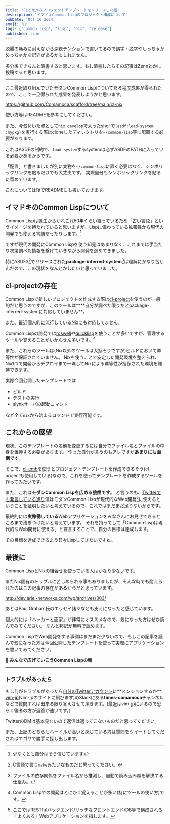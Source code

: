 ```yaml
---
title: 'CLとNixのプロジェクトテンプレートをリリースした話'
description: 'イマドキCommon Lispのプロジェクト構成について'
pubDate: 'Oct 16 2024'
emoji: '🦊'
tags: ["common lisp", "lisp", "nix", "release"]
published: true
---
```


脱腸の痛みに耐えながら深夜テンションで書いてるので誤字・脱字やしっちゃかめっちゃかな記述があるかもしれません。

多分後できちんと清書すると思います。もし清書したらその記事はZennとかに投稿すると思います。

---

ここ最近取り組んでいたモダンCommon
Lispについてある程度成果が得られたので、ここで一旦得られた成果を発表しようかと思います。

https://github.com/Comamoca/scaffold/tree/main/cl-nix

使い方等はREADMEを参考にしてください。

また、今気付いた点として`nix develop`で入ったshellで`(asdf:load-system :mypkg)`を実行する際はcloneしたディレクトリを`~/common-lisp`等に配置する必要があります。

これはASDFの制約で、`load-system`するsystemは必ずASDFのPATHに入っている必要があるからです。

「配置」と書きましたが別に実物を`~/common-lisp`に置く必要はなく、シンボリックリンクを貼るだけでも大丈夫です。
実際自分もシンボリックリンクを貼るに留めています。

これについては後でREADMEにも書いておきます。

## イマドキのCommon Lispについて

Common
Lispは誕生からかれこれ50年くらい経っているため「古い言語」というイメージを持たれていると思いますが、Lispに備わっている拡張性から現代の開発でも使える言語だったりします。[^1]

ですが現代の開発にCommon
Lispを使う知見はあまりなく、これまでは手当たり次第調べた情報を繋げていきながら開発を進めてきました。

特にASDF3[^2]でリリースされた**package-inferred-system**[^3]は理解にかなり苦しんだので、この現状をなんとかしたいと思っていました。

## cl-projectの存在

Common
Lispで新しいプロジェクトを作成する際は[cl-project](https://github.com/fukamachi/cl-project)を使うのが一般的だと思うのですが、このツールは****自分が調べた限りだとpackage-inferred-systemに対応していません**。

また、最近個人的に流行している[Nix](https://nixos.org/)にも対応してません。

Common
Lispの開発では[roswell](https://roswell.github.io/)や[quicklisp](https://www.quicklisp.org/index.html)を使うことが多いですが、管理するツールや覚えることがいかんせん多いです。[^4]

また、これらのツールは(Nix以外のツールは大抵そうですが)ビルドにおいて冪等性が保証されていません。
Nixを使うことで安定した開発環境を整えられ、Nix1つで開発からデプロイまで一環してNixによる冪等性が担保された環境を維持できます。

実際今回公開したテンプレートでは

- ビルド
- テストの実行
- slynkサーバの起動コマンド

など全て`nix`から始まるコマンドで実行可能です。

## これからの展望

現状、このテンプレートの名前を変更するには自分でファイル名とファイルの中身を置換する必要があります。
作った自分が言うのもアレですが**あまりにも面倒です**。

そこで、[cl-emb](https://cl-emb.common-lisp.dev/)を使うとプロジェクトテンプレートを作成できるそう(cl-projectも使用している)なので、これを使ってテンプレートを作成するツールを作ってみたいです。

また、これは**モダンCommon Lispを広める狼煙です**。
と言うのも、[Twitterでも発言している通り](https://x.com/Comamoca_/status/1837912692172247244)僕はモダンCommon
Lispが現代的なWeb開発[^5]に使えるということを証明したいと考えているので、これではまだまだ足りないからです。

最終的には**実稼働している**Webアプリケーションをみなさんにお見せできるところまで漕ぎつけたいと考えています。
それを持ってして「Common
Lispは現代的なWeb開発に使える」と宣言することで、自分の目標は達成します。

その目標を達成できるよう日々Lispしてきたいですね。

## 最後に

Common LispとNixの組合せを使っている人はかなり少ないです。

またNix固有のトラブルに苦しめられる事もありましたが、そんな時でも耐えられたのはこの記事の存在があるからだと思っています。

http://dev.ariel-networks.com/wp/archives/303/

あとはPaul Graham氏のエッセイ諸々なども支えになったと感じています。

個人的には「ハッカーと画家」が非常にオススメなので、気になった方はぜひ読んでみてください。
なんと[邦訳が無料で読めます](https://gist.github.com/sifue/b6506ea6b3f3d3a46a0c3bb885cd5ddf)。

Common
LispでWeb開発をする事例はまだまだ少ないので、もしこの記事を読んで気になった方は今回公開したテンプレートを使って実際にアプリケーションを書いてみてください。

🙆 **みんなで広げていこうCommon Lispの輪**

---

### トラブルがあったら

もし何がトラブルがあったら[自分のTwitterアカウント](https://x.com/Comamoca_)に**メンションするか**
[vim-jp](https://vim-jp.org/docs/chat.html)(vim-jpのサイトに飛びます)のSlackにある**times-comamoca**チャンネルなどで質問すれば出来る限り答えさせて頂きます。(最近はvim-jpにいるので恐らく後者の方が返答が速いです。)

TwitterのDMは基本見ないので返信は返ってこないものだと思ってください。

また、上記のどちらもハードルが高いと感じている方は質問をツイートしてくださればエゴサで勝手に探し出します。

[^1]: 少なくとも自分はそう信じています

[^2]: C言語で言う`make`みたいなものだと思ってください。

[^3]: ファイルの依存関係をファイル名から推測し、自動で読み込み順を解決する仕組み。

[^4]: Common Lispでの開発はとにかく覚えることが多い(特にツールの使い方)です。

[^5]: ここではRESTfulバックエンド/リッチなフロントエンド/DB等で構成される「よくある」Webアプリケーションを指します。

